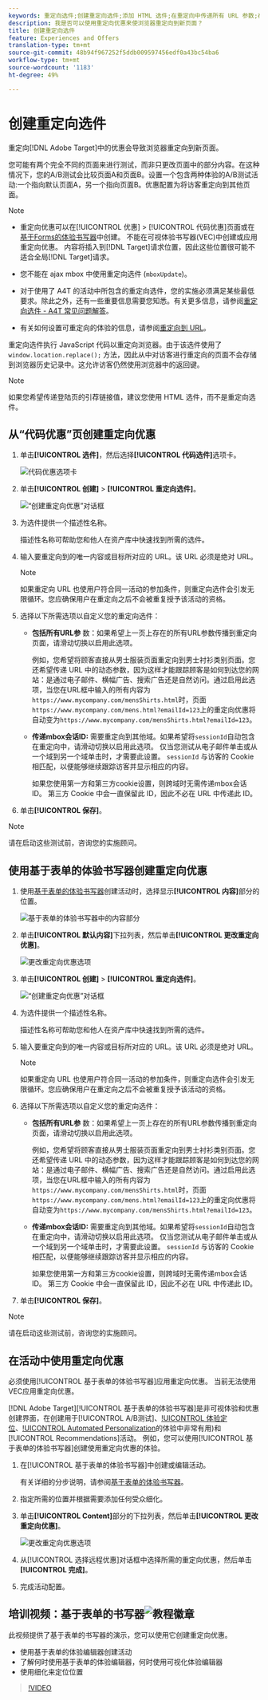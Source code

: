 ```yaml
---
keywords: 重定向选件;创建重定向选件;添加 HTML 选件;在重定向中传递所有 URL 参数;在重定向中传递 mboxSessionId（仅当要重定向到其他域时才需使用此功能）
description: 我是否可以使用重定向优惠来使浏览器重定向到新页面？
title: 创建重定向选件
feature: Experiences and Offers
translation-type: tm+mt
source-git-commit: 48b94f967252f5ddb009597456edf0a43bc54ba6
workflow-type: tm+mt
source-wordcount: '1183'
ht-degree: 49%

---
```



# 创建重定向选件

重定向[!DNL Adobe Target]中的优惠会导致浏览器重定向到新页面。

您可能有两个完全不同的页面来进行测试，而非只更改页面中的部分内容。在这种情况下，您的A/B测试会比较页面A和页面B。设置一个包含两种体验的A/B测试活动:一个指向默认页面A，另一个指向页面B。优惠配置为将访客重定向到其他页面。

>[!NOTE]
>
> * 重定向优惠可以在[!UICONTROL 优惠] > [!UICONTROL 代码优惠]页面或在[基于Forms的体验书写器](/help/c-experiences/form-experience-composer.md)中创建。 不能在可视体验书写器(VEC)中创建或应用重定向优惠。 内容将插入到[!DNL Target]请求位置，因此这些位置很可能不适合全局[!DNL Target]请求。
   >
   >
* 您不能在 ajax mbox 中使用重定向选件 (`mboxUpdate`)。
   >
   >
* 对于使用了 A4T 的活动中所包含的重定向选件，您的实施必须满足某些最低要求。除此之外，还有一些重要信息需要您知悉。有关更多信息，请参阅[重定向选件 - A4T 常见问题解答](/help/c-integrating-target-with-mac/a4t/r-a4t-faq/a4t-faq-redirect-offers.md#concept_21BF213F10E1414A9DCD4A98AF207905)。
   >
   >
* 有关如何设置可重定向的体验的信息，请参阅[重定向到 URL](/help/c-experiences/c-visual-experience-composer/redirect-offer.md#task_9578678D42784F5EB9638F8AC8C911FA)。


重定向选件执行 JavaScript 代码以重定向浏览器。由于该选件使用了 `window.location.replace();` 方法，因此从中对访客进行重定向的页面不会存储到浏览器历史记录中。这允许访客仍然使用浏览器中的返回键。

>[!NOTE]
>
>如果您希望传递登陆页的引荐链接值，建议您使用 HTML 选件，而不是重定向选件。

## 从“代码优惠”页创建重定向优惠

1. 单击&#x200B;**[!UICONTROL 选件]**，然后选择&#x200B;**[!UICONTROL 代码选件]**&#x200B;选项卡。

   ![代码优惠选项卡](/help/c-experiences/c-manage-content/assets/offers-code-offers.png)

1. 单击&#x200B;**[!UICONTROL 创建]** > **[!UICONTROL 重定向选件]**。

   ![“创建重定向优惠”对话框](/help/c-experiences/c-manage-content/assets/create-redirect-offer.png)

1. 为选件提供一个描述性名称。

   描述性名称可帮助您和他人在资产库中快速找到所需的选件。

1. 输入要重定向到的唯一内容或目标所对应的 URL。该 URL 必须是绝对 URL。

   >[!NOTE]
   >
   >如果重定向 URL 也使用户符合同一活动的参加条件，则重定向选件会引发无限循环。您应确保用户在重定向之后不会被重复授予该活动的资格。

1. 选择以下所需选项以自定义您的重定向选件：

   * **包括所有URL参** 数：如果希望上一页上存在的所有URL参数传播到重定向页面，请滑动切换以启用此选项。

      例如，您希望将顾客直接从男士服装页面重定向到男士衬衫类别页面。您还希望传递 URL 中的动态参数，因为这样才能跟踪顾客是如何到达您的网站：是通过电子邮件、横幅广告、搜索广告还是自然访问。通过启用此选项，当您在URL框中输入的所有内容为`https://www.mycompany.com/mensShirts.html`时，页面`https://www.mycompany.com/mens.html?emailId=123`上的重定向优惠将自动变为`https://www.mycompany.com/mensShirts.html?emailId=123`。

   * **传递mbox会话ID:** 需要重定向到其他域。如果希望将`sessionId`自动包含在重定向中，请滑动切换以启用此选项。 仅当您测试从电子邮件单击或从一个域到另一个域单击时，才需要此设置。 `sessionId` 与访客的 Cookie 相匹配，以便能够继续跟踪访客并显示相应的内容。

      如果您使用第一方和第三方cookie设置，则跨域时无需传递mbox会话ID。 第三方 Cookie 中会一直保留此 ID，因此不必在 URL 中传递此 ID。

1. 单击&#x200B;**[!UICONTROL 保存]**。

>[!NOTE]
>
>请在启动这些测试前，咨询您的实施顾问。

## 使用基于表单的体验书写器创建重定向优惠

1. 使用[基于表单的体验书写器](/help/c-experiences/form-experience-composer.md)创建活动时，选择显示&#x200B;**[!UICONTROL 内容]**&#x200B;部分的位置。

   ![基于表单的体验书写器中的内容部分](/help/c-experiences/c-manage-content/assets/form-based-content.png)

1. 单击&#x200B;**[!UICONTROL 默认内容]**&#x200B;下拉列表，然后单击&#x200B;**[!UICONTROL 更改重定向优惠]**。

   ![更改重定向优惠选项](/help/c-experiences/c-manage-content/assets/change-redirect-offer-option.png)

1. 单击&#x200B;**[!UICONTROL 创建]** > **[!UICONTROL 重定向选件]**。

   ![“创建重定向优惠”对话框](/help/c-experiences/c-manage-content/assets/create-redirect-offer.png)

1. 为选件提供一个描述性名称。

   描述性名称可帮助您和他人在资产库中快速找到所需的选件。

1. 输入要重定向到的唯一内容或目标所对应的 URL。该 URL 必须是绝对 URL。

   >[!NOTE]
   >
   >如果重定向 URL 也使用户符合同一活动的参加条件，则重定向选件会引发无限循环。您应确保用户在重定向之后不会被重复授予该活动的资格。

1. 选择以下所需选项以自定义您的重定向选件：

   * **包括所有URL参** 数：如果希望上一页上存在的所有URL参数传播到重定向页面，请滑动切换以启用此选项。

      例如，您希望将顾客直接从男士服装页面重定向到男士衬衫类别页面。您还希望传递 URL 中的动态参数，因为这样才能跟踪顾客是如何到达您的网站：是通过电子邮件、横幅广告、搜索广告还是自然访问。通过启用此选项，当您在URL框中输入的所有内容为`https://www.mycompany.com/mensShirts.html`时，页面`https://www.mycompany.com/mens.html?emailId=123`上的重定向优惠将自动变为`https://www.mycompany.com/mensShirts.html?emailId=123`。

   * **传递mbox会话ID:** 需要重定向到其他域。如果希望将`sessionId`自动包含在重定向中，请滑动切换以启用此选项。 仅当您测试从电子邮件单击或从一个域到另一个域单击时，才需要此设置。 `sessionId` 与访客的 Cookie 相匹配，以便能够继续跟踪访客并显示相应的内容。

      如果您使用第一方和第三方cookie设置，则跨域时无需传递mbox会话ID。 第三方 Cookie 中会一直保留此 ID，因此不必在 URL 中传递此 ID。

1. 单击&#x200B;**[!UICONTROL 保存]**。

>[!NOTE]
>
>请在启动这些测试前，咨询您的实施顾问。

## 在活动中使用重定向优惠

必须使用[!UICONTROL 基于表单的体验书写器]应用重定向优惠。 当前无法使用VEC应用重定向优惠。

[!DNL Adobe Target][!UICONTROL 基于表单的体验书写器]是非可视体验和优惠创建界面，在创建用于[!UICONTROL A/B测试]、[!UICONTROL 体验定位](XT)、[!UICONTROL Automated Personalization](AP)的体验中非常有用)和[!UICONTROL Recommendations]活动。 例如，您可以使用[!UICONTROL 基于表单的体验书写器]创建使用重定向优惠的体验。

1. 在[!UICONTROL 基于表单的体验书写器]中创建或编辑活动。

   有关详细的分步说明，请参阅[基于表单的体验书写器](/help/c-experiences/form-experience-composer.md)。

1. 指定所需的位置并根据需要添加任何受众细化。

1. 单击&#x200B;**[!UICONTROL Content]**&#x200B;部分的下拉列表，然后单击&#x200B;**[!UICONTROL 更改重定向优惠]**。

   ![更改重定向优惠选项](/help/c-experiences/c-manage-content/assets/change-redirect-offer-option2.png)

1. 从[!UICONTROL 选择远程优惠]对话框中选择所需的重定向优惠，然后单击&#x200B;**[!UICONTROL 完成]**。

1. 完成活动配置。

## 培训视频：基于表单的书写器![教程徽章](/help/assets/tutorial.png)

此视频提供了基于表单的书写器的演示，您可以使用它创建重定向优惠。

* 使用基于表单的体验编辑器创建活动
* 了解何时使用基于表单的体验编辑器，何时使用可视化体验编辑器
* 使用细化来定位位置

>[!VIDEO](https://video.tv.adobe.com/v/17390)
